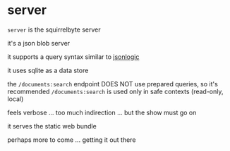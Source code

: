 # server

`server` is the squirrelbyte server

it's a json blob server

it supports a query syntax similar to [jsonlogic](https://jsonlogic.com/)

it uses sqlite as a data store

the `/documents:search` endpoint DOES NOT use prepared queries, so it's recommended `/documents:search` is used only in safe contexts (read-only, local)

feels verbose ... too much indirection ... but the show must go on

it serves the static web bundle

perhaps more to come ... getting it out there

